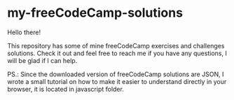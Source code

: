 # my-freeCodeCamp-solutions

Hello there!

This repository has some of mine freeCodeCamp exercises and challenges solutions. Check it out and feel free to reach me if
you have any questions, I will be glad if I can help.

PS.: Since the downloaded version of freeCodeCamp solutions are JSON, I wrote a small tutorial on how to make it easier to understand
directly in your browser, it is located in javascript folder.
